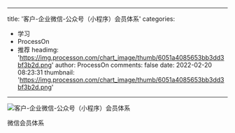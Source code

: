 
---
title: '客户-企业微信-公众号（小程序）会员体系'
categories: 
 - 学习
 - ProcessOn
 - 推荐
headimg: 'https://img.processon.com/chart_image/thumb/6051a4085653bb3dd3bf3b2d.png'
author: ProcessOn
comments: false
date: 2022-02-20 08:23:31
thumbnail: 'https://img.processon.com/chart_image/thumb/6051a4085653bb3dd3bf3b2d.png'
---

<div>   
<img class="thumb" alt="客户-企业微信-公众号（小程序）会员体系" src="https://img.processon.com/chart_image/thumb/6051a4085653bb3dd3bf3b2d.png" referrerpolicy="no-referrer">
<p>微信会员体系</p>  
</div>
            